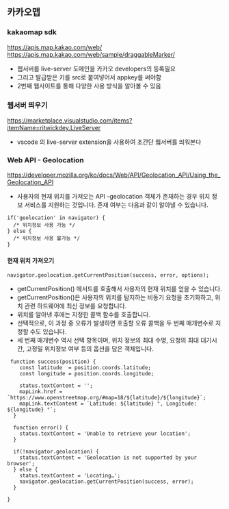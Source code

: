 ## 카카오맵

### kakaomap sdk

https://apis.map.kakao.com/web/
https://apis.map.kakao.com/web/sample/draggableMarker/

- 웹서버를 live-server 도메인을 카카오 developers의 등록필요
- 그리고 발급받은 키를 src로 붙여넣어서 appkey를 써야함
- 2번째 웹사이트를 통해 다양한 사용 방식을 알아볼 수 있음

### 웹서버 띄우기

https://marketplace.visualstudio.com/items?itemName=ritwickdey.LiveServer

- vscode 의 live-server extension을 사용하여 초간단 웹서버를 띄워본다

### Web API - Geolocation

https://developer.mozilla.org/ko/docs/Web/API/Geolocation_API/Using_the_Geolocation_API

- 사용자의 현재 위치를 가져오는 API
  -geolocation 객체가 존재하는 경우 위치 정보 서비스를 지원하는 것입니다. 존재 여부는 다음과 같이 알아낼 수 있습니다.

```
if('geolocation' in navigator) {
  /* 위치정보 사용 가능 */
} else {
  /* 위치정보 사용 불가능 */
}
```

#### 현재 위치 가져오기

```
navigator.geolocation.getCurrentPosition(success, error, options);
```

- getCurrentPosition() 메서드를 호출해서 사용자의 현재 위치를 얻을 수 있습니다.
- getCurrentPosition()은 사용자의 위치를 탐지하는 비동기 요청을 초기화하고, 위치 관련 하드웨어에 최신 정보를 요청합니다.
- 위치를 알아낸 후에는 지정한 콜백 함수를 호출합니다.
- 선택적으로, 이 과정 중 오류가 발생하면 호출할 오류 콜백을 두 번째 매개변수로 지정할 수도 있습니다.
- 세 번째 매개변수 역시 선택 항목이며, 위치 정보의 최대 수명, 요청의 최대 대기시간, 고정밀 위치정보 여부 등의 옵션을 담은 객체입니다.

```
 function success(position) {
    const latitude  = position.coords.latitude;
    const longitude = position.coords.longitude;

    status.textContent = '';
    mapLink.href = `https://www.openstreetmap.org/#map=18/${latitude}/${longitude}`;
    mapLink.textContent = `Latitude: ${latitude} °, Longitude: ${longitude} °`;
  }

  function error() {
    status.textContent = 'Unable to retrieve your location';
  }

  if(!navigator.geolocation) {
    status.textContent = 'Geolocation is not supported by your browser';
  } else {
    status.textContent = 'Locating…';
    navigator.geolocation.getCurrentPosition(success, error);
  }

}
```
